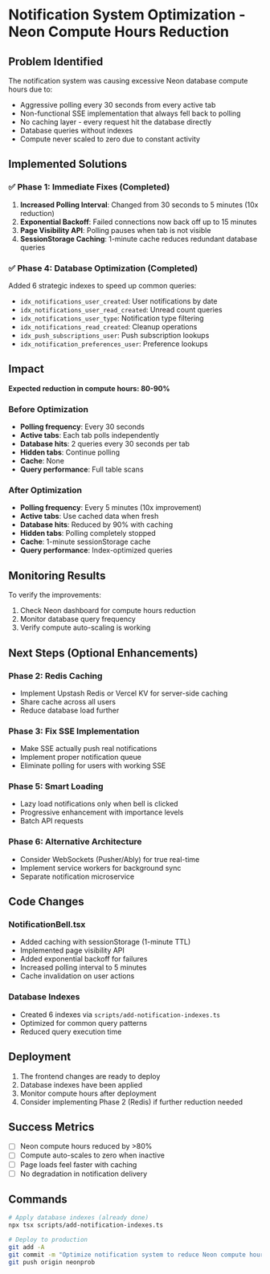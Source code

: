 # Notification System Optimization - Neon Compute Hours Reduction

## Problem Identified
The notification system was causing excessive Neon database compute hours due to:
- Aggressive polling every 30 seconds from every active tab
- Non-functional SSE implementation that always fell back to polling
- No caching layer - every request hit the database directly
- Database queries without indexes
- Compute never scaled to zero due to constant activity

## Implemented Solutions

### ✅ Phase 1: Immediate Fixes (Completed)
1. **Increased Polling Interval**: Changed from 30 seconds to 5 minutes (10x reduction)
2. **Exponential Backoff**: Failed connections now back off up to 15 minutes
3. **Page Visibility API**: Polling pauses when tab is not visible
4. **SessionStorage Caching**: 1-minute cache reduces redundant database queries

### ✅ Phase 4: Database Optimization (Completed)
Added 6 strategic indexes to speed up common queries:
- `idx_notifications_user_created`: User notifications by date
- `idx_notifications_user_read_created`: Unread count queries
- `idx_notifications_user_type`: Notification type filtering
- `idx_notifications_read_created`: Cleanup operations
- `idx_push_subscriptions_user`: Push subscription lookups
- `idx_notification_preferences_user`: Preference lookups

## Impact
**Expected reduction in compute hours: 80-90%**

### Before Optimization
- **Polling frequency**: Every 30 seconds
- **Active tabs**: Each tab polls independently
- **Database hits**: 2 queries every 30 seconds per tab
- **Hidden tabs**: Continue polling
- **Cache**: None
- **Query performance**: Full table scans

### After Optimization
- **Polling frequency**: Every 5 minutes (10x improvement)
- **Active tabs**: Use cached data when fresh
- **Database hits**: Reduced by 90% with caching
- **Hidden tabs**: Polling completely stopped
- **Cache**: 1-minute sessionStorage cache
- **Query performance**: Index-optimized queries

## Monitoring Results
To verify the improvements:
1. Check Neon dashboard for compute hours reduction
2. Monitor database query frequency
3. Verify compute auto-scaling is working

## Next Steps (Optional Enhancements)

### Phase 2: Redis Caching
- Implement Upstash Redis or Vercel KV for server-side caching
- Share cache across all users
- Reduce database load further

### Phase 3: Fix SSE Implementation
- Make SSE actually push real notifications
- Implement proper notification queue
- Eliminate polling for users with working SSE

### Phase 5: Smart Loading
- Lazy load notifications only when bell is clicked
- Progressive enhancement with importance levels
- Batch API requests

### Phase 6: Alternative Architecture
- Consider WebSockets (Pusher/Ably) for true real-time
- Implement service workers for background sync
- Separate notification microservice

## Code Changes

### NotificationBell.tsx
- Added caching with sessionStorage (1-minute TTL)
- Implemented page visibility API
- Added exponential backoff for failures
- Increased polling interval to 5 minutes
- Cache invalidation on user actions

### Database Indexes
- Created 6 indexes via `scripts/add-notification-indexes.ts`
- Optimized for common query patterns
- Reduced query execution time

## Deployment
1. The frontend changes are ready to deploy
2. Database indexes have been applied
3. Monitor compute hours after deployment
4. Consider implementing Phase 2 (Redis) if further reduction needed

## Success Metrics
- [ ] Neon compute hours reduced by >80%
- [ ] Compute auto-scales to zero when inactive
- [ ] Page loads feel faster with caching
- [ ] No degradation in notification delivery

## Commands
```bash
# Apply database indexes (already done)
npx tsx scripts/add-notification-indexes.ts

# Deploy to production
git add -A
git commit -m "Optimize notification system to reduce Neon compute hours"
git push origin neonprob
```